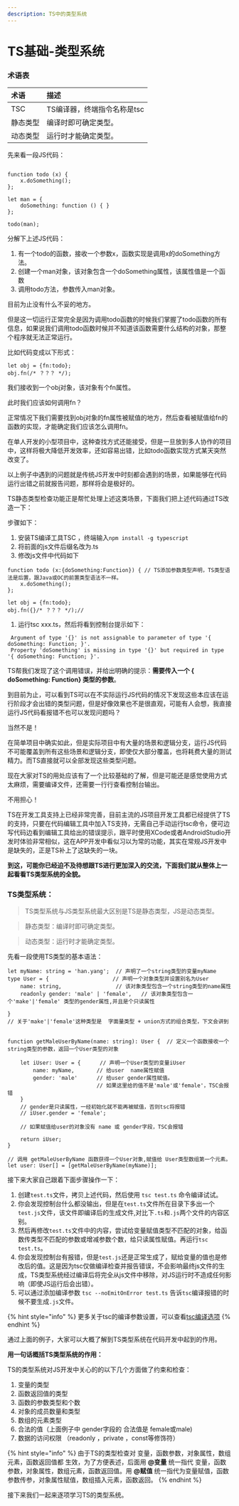 ```yaml
---
description: TS中的类型系统
---
```


# TS基础-类型系统

### 术语表

| 术语 | 描述 |
| :--- | :--- |
| TSC | TS编译器，终端指令名称是tsc |
| 静态类型 | 编译时即可确定类型。 |
| 动态类型 | 运行时才能确定类型。 |



先来看一段JS代码：

```text

function todo (x) {
    x.doSomething();
};

let man = {
    doSomething: function () { }
};

todo(man);

```

分解下上述JS代码：

1. 有一个todo的函数，接收一个参数x，函数实现是调用x的doSomething方法。
2. 创建一个man对象，该对象包含一个doSomething属性，该属性值是一个函数
3. 调用todo方法，参数传入man对象。

目前为止没有什么不妥的地方。

但是这一切运行正常完全是因为调用todo函数的时候我们掌握了todo函数的所有信息，如果说我们调用todo函数时候并不知道该函数需要什么结构的对象，那整个程序就无法正常运行。

比如代码变成以下形式：

```text
let obj = {fn:todo};
obj.fn(/* ？？？ */);
```

我们接收到一个obj对象，该对象有个fn属性。

此时我们应该如何调用fn？

正常情况下我们需要找到obj对象的fn属性被赋值的地方，然后查看被赋值给fn的函数的实现，才能确定我们应该怎么调用fn。

在单人开发的小型项目中，这种查找方式还能接受，但是一旦放到多人协作的项目中，这样将极大降低开发效率，还如容易出错，比如todo函数实现方式某天突然改变了。

以上例子中遇到的问题就是传统JS开发中时刻都会遇到的场景，如果能够在代码运行出错之前就报告问题，那样将会是极好的。

TS静态类型检查功能正是帮忙处理上述这类场景，下面我们把上述代码通过TS改造一下：

步骤如下：

1. 安装TS编译工具TSC ，终端输入`npm install -g typescript`
2. 将前面的js文件后缀名改为.ts
3. 修改js文件中代码如下

```text
function todo (x:{doSomething:Function}) { // TS添加参数类型声明，TS类型语法是后置，跟Java或OC的前置类型语法不一样。
    x.doSomething();
};

let obj = {fn:todo};
obj.fn({}/* ？？？ */);// 
```

1. 运行tsc xxx.ts，然后将看到控制台提示如下：

```text
 Argument of type '{}' is not assignable to parameter of type '{ doSomething: Function; }'.
 Property 'doSomething' is missing in type '{}' but required in type '{ doSomething: Function; }'.
```

TS帮我们发现了这个调用错误，并给出明确的提示：**需要传入一个 { doSomething: Function} 类型的参数**。



到目前为止，可以看到TS可以在不实际运行JS代码的情况下发现这些本应该在运行阶段才会出错的类型问题，但是好像效果也不是很直观，可能有人会想，我直接运行JS代码看报错不也可以发现问题吗？

当然不是！

在简单项目中确实如此，但是实际项目中有大量的场景和逻辑分支，运行JS代码不可能覆盖到所有这些场景和逻辑分支，即使仅大部分覆盖，也将耗费大量的测试精力。而TS直接就可以全部发现这些类型问题。

现在大家对TS的用处应该有了一个比较基础的了解，但是可能还是感觉使用方式太麻烦，需要编译文件，还需要一行行查看控制台输出。

不用担心！

TS在开发工具支持上已经非常完善，目前主流的JS项目开发工具都已经提供了TS的支持，只要在代码编辑工具中加入TS支持，无需自己手动运行tsc命令，便可边写代码边看到编辑工具给出的错误提示，跟平时使用XCode或者AndroidStudio开发时体验非常相似，这在APP开发中看似习以为常的功能，其实在常规JS开发中是缺失的，正是TS补上了这缺失的一块。

**到这，可能你已经迫不及待想跟TS进行更加深入的交流，下面我们就从整体上一起看看TS类型系统的全貌。**

### **TS类型系统：**

> TS类型系统与JS类型系统最大区别是TS是静态类型，JS是动态类型。

> 静态类型：编译时即可确定类型。

> 动态类型：运行时才能确定类型。

先看一段使用TS类型的基本语法：

```text
let myName: string = 'han.yang';  // 声明了一个string类型的变量myName
type User = {                    // 声明一个对象类型并设置别名为User
    name: string,                 // 该对象类型包含一个string类型的name属性 
    readonly gender: 'male' | 'female',   // 该对象类型包含一个'make'|'female' 类型的gender属性,并且是个只读属性

}
// 关于'make'|'female'这种类型是  字面量类型 + union方式的组合类型，下文会讲到


function getMaleUserByName(name: string): User {  // 定义一个函数接收一个string类型的参数，返回一个User类型的对象

    let iUser: User = {      // 声明一个User类型的变量iUser
        name: myName,       // 给user  name属性赋值
        gender: 'male'      // 给user gender属性赋值。
                            // 如果这里给的值不是'male'或'female'，TSC会报错
    }
    // gender是只读属性，一经初始化就不能再被赋值，否则tsc将报错
    // iUser.gender = 'female';

    // 如果赋值给user的对象没有 name 或 gender字段，TSC会报错

    return iUser;
}

// 调用 getMaleUserByName 函数获得一个User对象,赋值给 User类型数组第一个元素。
let user: User[] = [getMaleUserByName(myName)];
```

接下来大家自己跟着下面步骤操作一下：

1. 创建`test.ts`文件，拷贝上述代码，然后使用 `tsc test.ts` 命令编译试试。
2. 你会发现控制台什么都没输出，但是在`test.ts`文件所在目录下多出一个`test.js`文件，该文件即编译后的生成文件,对比下`.ts`和`.js`两个文件的内容区别。
3. 然后再修改`test.ts`文件中的内容，尝试给变量赋值类型不匹配的对象，给函数传类型不匹配的参数或增减参数个数，给只读属性赋值。再运行`tsc test.ts`。
4. 你会发现控制台有报错，但是`test.js`还是正常生成了，赋给变量的值也是修改后的值。这是因为tsc仅做编译检查并报告错误，不会影响最终js文件的生成，TS类型系统经过编译后将完全从js文件中移除，对JS运行时不造成任何影响（即使JS运行后会出错）。
5. 可以通过添加编译参数 `tsc --noEmitOnError test.ts` 告诉`tsc`编译报错的时候不要生成`.js`文件。

{% hint style="info" %}
更多关于tsc的编译参数设置，可以查看[tsc编译选项](https://www.typescriptlang.org/docs/handbook/compiler-options.html)
{% endhint %}



通过上面的例子，大家可以大概了解到TS类型系统在代码开发中起到的作用。

**用一句话概括TS类型系统的作用：**

TS的类型系统对JS开发中关心的的以下几个方面做了约束和检查：

1. 变量的类型
2. 函数返回值的类型
3. 函数的参数类型和个数
4. 对象的成员数量和类型
5. 数组的元素类型
6. 合法的值（上面例子中 gender字段的 合法值是 female或male\)
7. 数据的访问权限 （readonly ，private ，const等修饰符）

{% hint style="info" %}
由于TS的类型检查对 变量，函数参数，对象属性，数组元素，函数返回值都 生效，为了方便表述，后面用 **@变量** 统一指代 变量，函数参数，对象属性，数组元素，函数返回值。用 **@赋值** 统一指代为变量赋值，函数参数传参，对象属性赋值，数组插入元素，函数返回。
{% endhint %}



接下来我们一起来逐项学习TS的类型系统。


